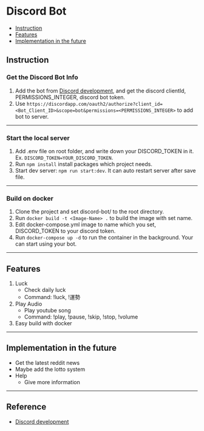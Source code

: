 # Discord Bot
* [Instruction](#instruction)
* [Features](#features)
* [Implementation in the future](#implementation-in-the-future)


## Instruction
### Get the Discord Bot Info
1. Add the bot from [Discord development](https://discord.com/developers/), and get the discord clientId, PERMISSIONS_INTEGER, discord bot token.
2. Use `https://discordapp.com/oauth2/authorize?client_id=<Bot_Client_ID>&scope=bot&permissions=<PERMISSIONS_INTEGER>` to add bot to server.

---
### Start the local server
1. Add .env file on root folder, and write down your DISCORD_TOKEN in it. Ex. `DISCORD_TOKEN=YOUR_DISCORD_TOKEN`.
2. Run `npm install` install packages which project needs.
3. Start dev server: `npm run start:dev`. It can auto restart server after save file.

---
### Build on docker
1. Clone the project and set discord-bot/ to the root directory.
2. Run `docker build -t <Image-Name> .` to build the image with set name.
3. Edit docker-compose.yml image to name which you set, DISCORD_TOKEN to your discord token.
4. Run `docker-compose up -d` to run the container in the background. Your can start using your bot.

---
## Features
1. Luck
    * Check daily luck
    * Command: !luck, !運勢
2. Play Audio
    * Play youtube song
    * Command: !play, !pause, !skip, !stop, !volume
3. Easy build with docker

---
## Implementation in the future
* Get the latest reddit news
* Maybe add the lotto system
* Help
    * Give more information

---
## Reference
* [Discord development](https://discord.com/developers/)